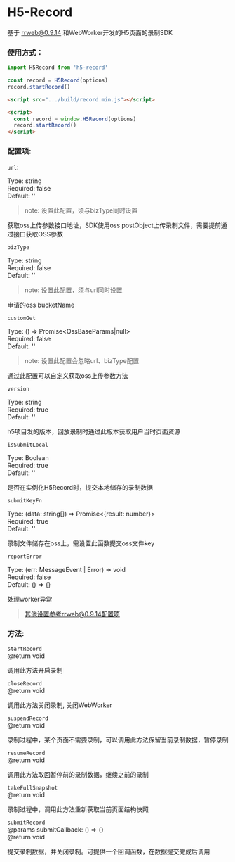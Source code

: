 # H5-Record

基于 [rrweb@0.9.14](https://github.com/rrweb-io/rrweb) 和WebWorker开发的H5页面的录制SDK

### 使用方式：

```javascript
import H5Record from 'h5-record'

const record = H5Record(options)
record.startRecord()
```
```html
<script src=".../build/record.min.js"></script>

<script>
  const record = window.H5Record(options)
  record.startRecord()
</script>
```

### 配置项:

`url`:

Type: string  
Required: false  
Default: ''  

> note: 设置此配置，须与bizType同时设置

获取oss上传参数接口地址，SDK使用oss postObject上传录制文件，需要提前通过接口获取OSS参数

`bizType`

Type: string  
Required: false  
Default: ''

> note:  设置此配置，须与url同时设置

申请的oss bucketName

`customGet`

Type: () => Promise<OssBaseParams|null>  
Required: false  
Default: ''

> note: 设置此配置会忽略url、bizType配置

通过此配置可以自定义获取oss上传参数方法

`version`

Type: string  
Required: true  
Default: ''

h5项目发的版本，回放录制时通过此版本获取用户当时页面资源

`isSubmitLocal`

Type: Boolean  
Required: true  
Default: ''

是否在实例化H5Record时，提交本地储存的录制数据

`submitKeyFn`

Type: (data: string[]) => Promise<{result: number}>  
Required: true  
Default: ''

录制文件储存在oss上，需设置此函数提交oss文件key

`reportError`

Type: (err: MessageEvent | Error) => void  
Required: false  
Default: () => {}

处理worker异常

> 其他设置参考rrweb@0.9.14配置项

### 方法:

`startRecord`  
@return void

调用此方法开启录制

`closeRecord`  
@return void

调用此方法关闭录制, 关闭WebWorker

`suspendRecord`  
@return void  

录制过程中，某个页面不需要录制，可以调用此方法保留当前录制数据，暂停录制

`resumeRecord`  
@return void

调用此方法取回暂停前的录制数据，继续之前的录制

`takeFullSnapshot`  
@return void

录制过程中，调用此方法重新获取当前页面结构快照

`submitRecord`  
@params submitCallback: () => {}  
@return void

提交录制数据，并关闭录制。可提供一个回调函数，在数据提交完成后调用


